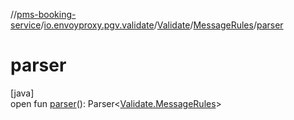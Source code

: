 //[pms-booking-service](../../../../index.md)/[io.envoyproxy.pgv.validate](../../index.md)/[Validate](../index.md)/[MessageRules](index.md)/[parser](parser.md)

# parser

[java]\
open fun [parser](parser.md)(): Parser&lt;[Validate.MessageRules](index.md)&gt;